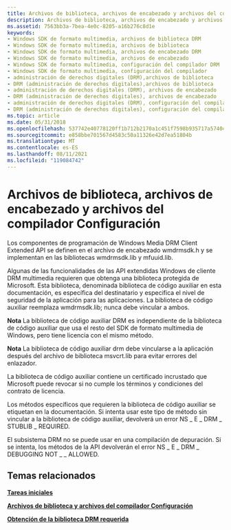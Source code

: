 ```yaml
---
title: Archivos de biblioteca, archivos de encabezado y archivos del compilador Configuración
description: Archivos de biblioteca, archivos de encabezado y archivos del compilador Configuración
ms.assetid: 7563bb3a-7bea-4e0c-8205-a16b276c8d1e
keywords:
- Windows SDK de formato multimedia, archivos de biblioteca DRM
- Windows SDK de formato multimedia, archivos de biblioteca
- Windows SDK de formato multimedia, archivos de encabezado DRM
- Windows SDK de formato multimedia, archivos de encabezado
- Windows SDK de formato multimedia, configuración del compilador DRM
- Windows SDK de formato multimedia, configuración del compilador
- administración de derechos digitales (DRM),archivos de biblioteca
- DRM (administración de derechos digitales),archivos de biblioteca
- administración de derechos digitales (DRM), archivos de encabezado
- DRM (administración de derechos digitales), archivos de encabezado
- administración de derechos digitales (DRM), configuración del compilador
- DRM (administración de derechos digitales), configuración del compilador
ms.topic: article
ms.date: 05/31/2018
ms.openlocfilehash: 537742e40778120ff1b712b2170a1c451f7598b935717a574048b619321fa96d
ms.sourcegitcommit: e858bbe701567d4583c50a11326e42d7ea51804b
ms.translationtype: MT
ms.contentlocale: es-ES
ms.lasthandoff: 08/11/2021
ms.locfileid: "119084742"
---
```

# <a name="library-files-header-files-and-compiler-settings"></a>Archivos de biblioteca, archivos de encabezado y archivos del compilador Configuración

Los componentes de programación de Windows Media DRM Client Extended API se definen en el archivo de encabezado wmdrmsdk.h y se implementan en las bibliotecas wmdrmsdk.lib y mfuuid.lib.

Algunas de las funcionalidades de las API extendidas Windows de cliente DRM multimedia requieren que obtenga una biblioteca protegida de Microsoft. Esta biblioteca, denominada biblioteca de código auxiliar en esta documentación, es específica del destinatario y especifica el nivel de seguridad de la aplicación para las aplicaciones. La biblioteca de código auxiliar reemplaza wmdrmsdk.lib; nunca debe vincular a ambos.

**Nota** La biblioteca de código auxiliar DRM es independiente de la biblioteca de código auxiliar que usa el resto del SDK de formato multimedia de Windows, pero tiene licencia con el mismo método.

**Nota** La biblioteca de código auxiliar drm debe vincularse a la aplicación después del archivo de biblioteca msvcrt.lib para evitar errores del enlazador.

La biblioteca de código auxiliar contiene un certificado incrustado que Microsoft puede revocar si no cumple los términos y condiciones del contrato de licencia.

Los métodos específicos que requieren la biblioteca de código auxiliar se etiquetan en la documentación. Si intenta usar este tipo de método sin vincular a la biblioteca de código auxiliar, devolverá un error NS \_ E \_ DRM \_ STUBLIB \_ REQUIRED.

El subsistema DRM no se puede usar en una compilación de depuración. Si se intenta, los métodos de la API devolverán el error NS \_ E \_ DRM \_ DEBUGGING NOT \_ \_ ALLOWED.

## <a name="related-topics"></a>Temas relacionados

<dl> <dt>

[**Tareas iniciales**](drm-getting-started.md)
</dt> <dt>

[**Archivos de biblioteca y archivos del compilador Configuración**](library-files-and-compiler-settings.md)
</dt> <dt>

[**Obtención de la biblioteca DRM requerida**](obtaining-the-required-drm-library.md)
</dt> </dl>

 

 




